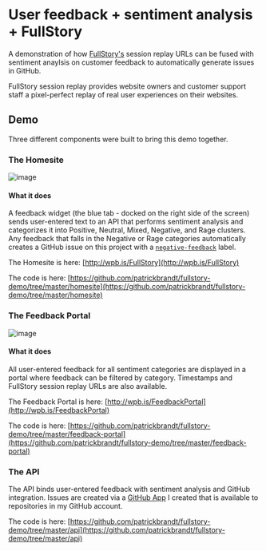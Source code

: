 # User feedback + sentiment analysis + FullStory
A demonstration of how [FullStory's](https://fullstory.com) session replay URLs can be fused with sentiment anaylsis on customer feedback to automatically generate issues in GitHub.

FullStory session replay provides website owners and customer support staff a pixel-perfect replay of real user experiences on their websites.

## Demo
Three different components were built to bring this demo together.

### The Homesite
![image](https://user-images.githubusercontent.com/11197026/46587200-86a8ae80-ca56-11e8-8d20-259e635f19b5.png)
#### What it does
A feedback widget (the blue tab - docked on the right side of the screen) sends user-entered text to an API that performs sentiment analysis and categorizes it into Positive, Neutral, Mixed, Negative, and Rage clusters. Any feedback that falls in the Negative or Rage categories automatically creates a GitHub issue on this project with a [`negative-feedback`](https://github.com/patrickbrandt/fullstory-demo/labels/negative-feedback) label.

The Homesite is here: [http://wpb.is/FullStory](http://wpb.is/FullStory)

The code is here: [https://github.com/patrickbrandt/fullstory-demo/tree/master/homesite](https://github.com/patrickbrandt/fullstory-demo/tree/master/homesite)

### The Feedback Portal
![image](https://user-images.githubusercontent.com/11197026/46587232-0e8eb880-ca57-11e8-960b-3ebe32a41e6c.png)
#### What it does
All user-entered feedback for all sentiment categories are displayed in a portal where feedback can be filtered by category. Timestamps and FullStory session replay URLs are also available.

The Feedback Portal is here: [http://wpb.is/FeedbackPortal](http://wpb.is/FeedbackPortal)

The code is here: [https://github.com/patrickbrandt/fullstory-demo/tree/master/feedback-portal](https://github.com/patrickbrandt/fullstory-demo/tree/master/feedback-portal)

### The API

The API binds user-entered feedback with sentiment analysis and GitHub integration. Issues are created via a [GitHub App](https://developer.github.com/apps/about-apps/#about-github-apps) I created that is available to repositories in my GitHub account.

The code is here: [https://github.com/patrickbrandt/fullstory-demo/tree/master/api](https://github.com/patrickbrandt/fullstory-demo/tree/master/api)
